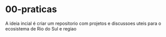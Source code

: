 # 00-praticas
A ideia incial é criar um repositorio com projetos e discussoes uteis para o ecosistema de Rio do Sul e regiao
